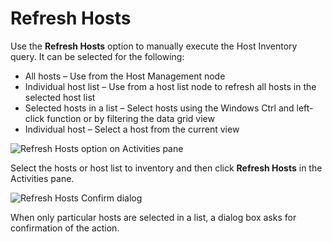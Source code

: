 # Refresh Hosts

Use the **Refresh Hosts** option to manually execute the Host Inventory query. It can be selected
for the following:

- All hosts – Use from the Host Management node
- Individual host list – Use from a host list node to refresh all hosts in the selected host list
- Selected hosts in a list – Select hosts using the Windows Ctrl and left-click function or by
  filtering the data grid view
- Individual host – Select a host from the current view

![Refresh Hosts option on Activities pane](/img/product_docs/accessanalyzer/12.0/admin/hostmanagement/actions/refreshhosts.webp)

Select the hosts or host list to inventory and then click **Refresh Hosts** in the Activities pane.

![Refresh Hosts Confirm dialog](/img/product_docs/accessanalyzer/12.0/admin/hostmanagement/actions/refreshhostsconfirm.webp)

When only particular hosts are selected in a list, a dialog box asks for confirmation of the action.
